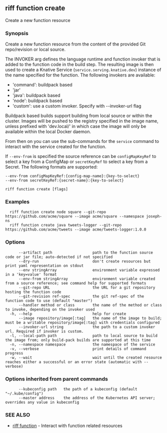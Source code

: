 ## riff function create

Create a new function resource

### Synopsis

Create a new function resource from the content of the provided Git repo/revision or local source.

The INVOKER arg defines the language runtime and function invoker that is added to the function code in the build step. The resulting image is then used to create a Knative Service (`service.serving.knative.dev`) instance of the name specified for the function. The following invokers are available:

- 'command': buildpack based
- 'jar'
- 'java': buildpack based
- 'node': buildpack based
- 'custom': use a custom invoker. Specify with --invoker-url flag

Buildpack based builds support building from local source or within the cluster. Images will be pushed to the registry specified in the image name, unless prefixed with 'dev.local/' in which case the image will only be available within the local Docker daemon.

From then on you can use the sub-commands for the `service` command to interact with the service created for the function.

If `--env-from` is specified the source reference can be `configMapKeyRef` to select a key from a ConfigMap or `secretKeyRef` to select a key from a Secret. The following formats are supported:

    --env-from configMapKeyRef:{config-map-name}:{key-to-select}
    --env-from secretKeyRef:{secret-name}:{key-to-select}


```
riff function create [flags]
```

### Examples

```
  riff function create node square --git-repo https://github.com/acme/square --image acme/square --namespace joseph-ns
  riff function create java tweets-logger --git-repo https://github.com/acme/tweets --image acme/tweets-logger:1.0.0
```

### Options

```
      --artifact path                  path to the function source code or jar file; auto-detected if not specified
      --dry-run                        don't create resources but print yaml representation on stdout
      --env stringArray                environment variable expressed in a 'key=value' format
      --env-from stringArray           environment variable created from a source reference; see command help for supported formats
      --git-repo URL                   the URL for a git repository hosting the function code
      --git-revision ref-spec          the git ref-spec of the function code to use (default "master")
      --handler method or class        the name of the method or class to invoke, depending on the invoker used
  -h, --help                           help for create
      --image repository/image[:tag]   the name of the image to build; must be a writable repository/image[:tag] with credentials configured
      --invoker-url string             the path to a custom invoker url. Required if invoker is custom.
  -l, --local-path path                path to local source to build the image from; only build-pack builds are supported at this time
  -n, --namespace namespace            the namespace of the service
  -v, --verbose                        print details of command progress
  -w, --wait                           wait until the created resource reaches either a successful or an error state (automatic with --verbose)
```

### Options inherited from parent commands

```
      --kubeconfig path   the path of a kubeconfig (default "~/.kube/config")
      --master address    the address of the Kubernetes API server; overrides any value in kubeconfig
```

### SEE ALSO

* [riff function](riff_function.md)	 - Interact with function related resources


